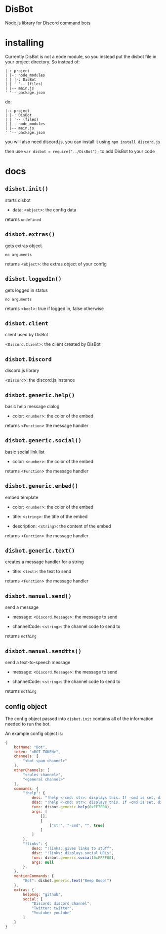 # DisBot
Node.js library for Discord command bots

# installing
Currently DisBot is not a node module, so you instead put the disbot file in your project directory. 
So instead of:
```
|-: project
| |-: node_modules
| | |-: DisBot
| | ' '-- (files)
| |-- main.js
' '-- package.json
```
do:
```
|-: project
| |-: DisBot
| | '-- (files)
| |-- node_modules
| |-- main.js
' '-- package.json
```

you will also need discord.js, you can install it using `npm install discord.js`

then use `var disbot = require("../DisBot");` to add DisBot to your code

# docs

## `disbot.init()`
starts disbot

- data: <`object`>: the config data

returns `undefined`

## `disbot.extras()`
gets extras object

`no arguments`

returns <`object`>: the extras object of your config

## `disbot.loggedIn()`
gets logged in status

`no arguments`

returns <`bool`>: true if logged in, false otherwise

## `disbot.client`
client used by DisBot

<`Discord.Client`>: the client created by DisBot

## `disbot.Discord`
discord.js library

<`Discord`>: the discord.js instance

## `disbot.generic.help()`
basic help message dialog

- color: <`number`>: the color of the embed

returns <`Function`> the message handler

## `disbot.generic.social()`
basic social link list

- color: <`number`>: the color of the embed

returns <`Function`> the message handler

## `disbot.generic.embed()`
embed template

- color: <`number`>: the color of the embed

- title: <`string`>: the title of the embed

- description: <`string`>: the content of the embed

returns <`Function`> the message handler

## `disbot.generic.text()`
creates a message handler for a string

- title: <`text`>: the text to send

returns <`Function`> the message handler

## `disbot.manual.send()`
send a message

- message: <`Discord.Message`>: the message to send

- channelCode: <`string`>: the channel code to send to

returns `nothing`

## `disbot.manual.sendtts()`
send a text-to-speech message

- message: <`Discord.Message`>: the message to send

- channelCode: <`string`>: the channel code to send to

returns `nothing`

## config object
The config object passed into `disbot.init` contains all of the information needed to run the bot.

An example config object is:
```js
{
    botName: "Bot",
    token: "<BOT TOKEN>",
    channels: [
        "<bot-spam channel>"
    ],
    otherChannels: [
        "<rules channel>",
        "<general channel>"
    ],
    commands: {
        "!help": {
            desc: "!help <-cmd: str>: displays this. If -cmd is set, displays more command info",
            ddsc: "!help <-cmd: str>: displays this. If -cmd is set, displays more command info",
            func: disbot.generic.help(0xFF7F00),
            args: [
                [],
                [
                    ["str", "-cmd", "", true]
                ]
            ]
        },
        "!links": {
            desc: "!links: gives links to stuff",
            ddsc: "!links: displays social URLs",
            func: disbot.generic.social(0xFFFF00),
            args: null
        },
    },
    mentionCommands: {
        "Bot": disbot.generic.text("Beep Boop!")
    },
    extras: {
        helpmsg: "github",
        social: [
            "Discord: discord channel",
            "Twitter: twitter",
            "Youtube: youtube"
        ]
    }
}
```
